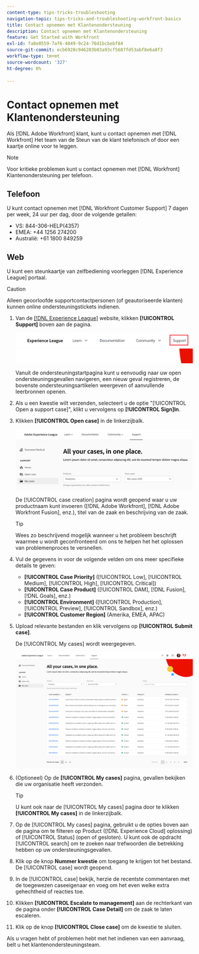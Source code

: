 ```yaml
---
content-type: tips-tricks-troubleshooting
navigation-topic: tips-tricks-and-troubleshooting-workfront-basics
title: Contact opnemen met Klantenondersteuning
description: Contact opnemen met Klantenondersteuning
feature: Get Started with Workfront
exl-id: fa8e0559-7af6-4049-9c24-76d1bcbebf84
source-git-commit: ecb6928c946203b03a93cf5687fd53abf8e6a8f3
workflow-type: tm+mt
source-wordcount: '327'
ht-degree: 0%

---
```


# Contact opnemen met Klantenondersteuning

<!--
<p>(We need to keep this as a standalone article. It is linked in multiple articles and FAQs.)</p>
-->

Als [!DNL Adobe Workfront] klant, kunt u contact opnemen met [!DNL Workfront] Het team van de Steun van de klant telefonisch of door een kaartje online voor te leggen.

>[!NOTE]
>
>Voor kritieke problemen kunt u contact opnemen met [!DNL Workfront] Klantenondersteuning per telefoon.

## Telefoon

U kunt contact opnemen met [!DNL Workfront Customer Support] 7 dagen per week, 24 uur per dag, door de volgende getallen:

* VS: 844-306-HELP(4357)
* EMEA: +44 1256 274200
* Australië: +61 1800 849259

## Web

U kunt een steunkaartje van zelfbediening voorleggen [!DNL Experience League] portaal.

>[!CAUTION]
>
>Alleen geoorloofde supportcontactpersonen (of geautoriseerde klanten) kunnen online ondersteuningstickets indienen.


1. Van de [[!DNL Experience League]](https://experienceleague.adobe.com) website, klikken **[!UICONTROL Support]**  boven aan de pagina.

   ![](assets/experience-league-top-navigation-with-support-highlighted.png)

   Vanuit de ondersteuningstartpagina kunt u eenvoudig naar uw open ondersteuningsgevallen navigeren, een nieuw geval registreren, de bovenste ondersteuningsartikelen weergeven of aanvullende leerbronnen openen.

1. Als u een kwestie wilt verzenden, selecteert u de optie &quot;[!UICONTROL Open a support case]&quot;, klikt u vervolgens op **[!UICONTROL Sign]In**.

1. Klikken **[!UICONTROL Open case]** in de linkerzijbalk.

   ![](assets/left-nav-bar-for-exl-support-portal.png)

   De [!UICONTROL case creation] pagina wordt geopend waar u uw productnaam kunt invoeren ([!DNL Adobe Workfront], [!DNL Adobe Workfront Fusion], enz.), titel van de zaak en beschrijving van de zaak.

   >[!TIP]
   >
   >Wees zo beschrijvend mogelijk wanneer u het probleem beschrijft waarmee u wordt geconfronteerd om ons te helpen het het oplossen van problemenproces te versnellen.


1. Vul de gegevens in voor de volgende velden om ons meer specifieke details te geven:

   * **[!UICONTROL Case Priority]** ([!UICONTROL Low], [!UICONTROL Medium], [!UICONTROL High], [!UICONTROL Critical])
   * **[!UICONTROL Case Product]** ([!UICONTROL DAM], [!DNL Fusion], [!DNL Goals], enz.)
   * **[!UICONTROL Environment]** ([!UICONTROL Production], [!UICONTROL Preview], [!UICONTROL Sandbox], enz.)
   * **[!UICONTROL Customer Region]** (Amerika, EMEA, APAC)

1. Upload relevante bestanden en klik vervolgens op **[!UICONTROL Submit case]**.

   De [!UICONTROL My cases] wordt weergegeven.

   ![](assets/all-cases-list-exl-support-portal.png)

1. (Optioneel) Op de **[!UICONTROL My cases]** pagina, gevallen bekijken die uw organisatie heeft verzonden.

   >[!TIP]
   >
   >U kunt ook naar de [!UICONTROL My cases] pagina door te klikken **[!UICONTROL My cases]** in de linkerzijbalk.

1. Op de [!UICONTROL My cases] pagina, gebruikt u de opties boven aan de pagina om te filteren op Product ([!DNL Experience Cloud] oplossing) of [!UICONTROL Status] (open of gesloten). U kunt ook de opdracht [!UICONTROL search] om te zoeken naar trefwoorden die betrekking hebben op uw ondersteuningsgevallen.

1. Klik op de knop **Nummer kwestie** om toegang te krijgen tot het bestand. De [!UICONTROL case] wordt geopend.

1. In de [!UICONTROL case] bekijk, herzie de recentste commentaren met de toegewezen caseeigenaar en voeg om het even welke extra gehechtheid of reacties toe.

1. Klikken **[!UICONTROL Escalate to management]** aan de rechterkant van de pagina onder **[!UICONTROL Case Detail]** om de zaak te laten escaleren.

1. Klik op de knop **[!UICONTROL Close case]** om de kwestie te sluiten.


Als u vragen hebt of problemen hebt met het indienen van een aanvraag, belt u het klantenondersteuningsteam.



<!--drafted: I took the information above from this blog post by Jon Chen (on September 13, 2022): https://experienceleaguecommunities.adobe.com/t5/workfront-blogs/how-to-submit-a-support-ticket-on-experience-league/ba-p/461737)

- this is the information that was there before - pointing to WorkfrontOne: 

If you are logged in as an Authorized Support Contact, you can contact Workfront Customer Support through the Workfront One site and create a case, formally called a ticket.

1. Log in to [**one.workfront.com**](https://one.workfront.com/) as an Authorized Support Contact.
1. On the **Home** page, click **Support**.

   ![](assets/supporthome-350x138.png)

   The Customer Support page displays.

   >[!NOTE]
   >
   >If you don't see the Support option on the Home page, you are not an Authorized Support Contact. Your Workfront administrator can contact Workfront Customer Support and request you be added an Authorized Support Contact. If you are the only Workfront administrator for your organization, contact the Workfront Support team by phone.

1. Complete the fields in the **Create a Support Case** form. All fields are required.  

   <table style="table-layout:auto">
    <tr>
        <td><strong>Subject</strong></td>
        <td>Type a brief question or explanation of the issue you are experiencing.</td>
    </tr>
    <tr>
        <td><strong>Description</strong></td>
        <td>Type a detailed description of the issue. Include as much information as possible.</td>
    </tr>
    <tr>
        <td><strong>Priority</strong></td>
        <td> </td>
    </tr>
    <tr>
        <td><strong>Case Product</strong></td>
        <td>Select the product in which you are experiencing the issue. If the issue is not related to a specific product, select None.</td>
    </tr>
    <tr>
        <td><strong>Product Area</strong></td>
        <td>Select the area of the product that best relates to the issue. If the related area is not listed in the drop-down menu, select Not Listed.</td>
    </tr>
    <tr>
        <td><strong>Environment</strong></td>
        <td>Select the environment in which the issue occurs. If you are seeing the issue in both the Production and Sandbox environments, please select Production.</td>
    </tr>
    <tr>
        <td><strong>Customer Region</strong></td>
        <td> </td>
    </tr>
   </table>

1. (Optional) Attach a file, such as an image or video file.

   1. At the bottom of the form, click **Upload File**.
   1. Click **Upload File**, then browse for and select the desired file.

      ![](assets/supportselectfile-350x368.png)

   1. Click **Done** to upload the file to the case.

1. Click **Submit** to submit the case to Workfront Customer Support.

-->


